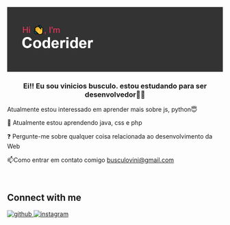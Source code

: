 

<div align = "center">
<img src = "https://github.com/coderiderr/coderiderr/blob/b1783c195b1f20fd6a3fc024c196e53ae95fed8d/header.png" align = "center" style = "largura: 100%" />
</div>  


###  <div align = "center"> Ei!! Eu sou vinicios busculo. estou estudando para ser desenvolvedor🧑‍💻

Atualmente estou interessado em aprender mais sobre js, python😇

🌱 Atualmente estou aprendendo java, css e php

❓ Pergunte-me sobre qualquer coisa relacionada ao desenvolvimento da Web

📫Como entrar em contato comigo busculovini@gmail.com


<br/>  
  
  ## Connect with me  
<a href="https://github.com/ViniBusculo" target="_blank">
<img src=https://img.shields.io/badge/github-%2324292e.svg?&style=for-the-badge&logo=github&logoColor=white alt=github style="margin-bottom: 5px;" />
</a>
<a href="https://www.instagram.com/vini_busculo/" target="_blank">
<img src=https://img.shields.io/badge/instagram-%23000000.svg?&style=for-the-badge&logo=instagram&logoColor=white alt=instagram style="margin-bottom: 5px;" />
</a>  
  

<br/>  

<br/>  
 
 </body>
</html>

